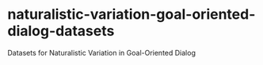 # naturalistic-variation-goal-oriented-dialog-datasets
Datasets for Naturalistic Variation in Goal-Oriented Dialog

